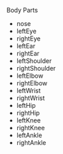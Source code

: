Body Parts 
- nose
- leftEye
- rightEye
- leftEar
- rightEar
- leftShoulder
- rightShoulder
- leftElbow
- rightElbow
- leftWrist
- rightWrist
- leftHip
- rightHip
- leftKnee
- rightKnee
- leftAnkle
- rightAnkle